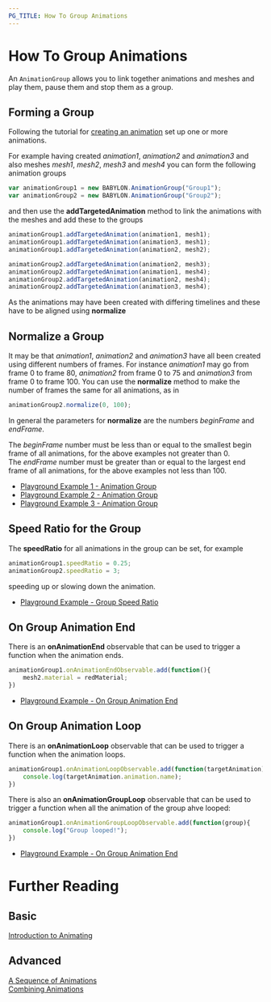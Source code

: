 ```yaml
---
PG_TITLE: How To Group Animations
---
```

# How To Group Animations

An `AnimationGroup` allows you to link together animations and meshes and play them, pause them and stop them as a group.

## Forming a Group

Following the tutorial for [creating an animation](/babylon101/animations) set up one or more animations.

For example having created _animation1_, _animation2_ and _animation3_ and also meshes _mesh1_, _mesh2_, _mesh3_ and _mesh4_ you can form the following animation groups

```javascript
var animationGroup1 = new BABYLON.AnimationGroup("Group1");
var animationGroup2 = new BABYLON.AnimationGroup("Group2");
```
and then use the **addTargetedAnimation** method to link the animations with the meshes and add these to the groups

```javascript
animationGroup1.addTargetedAnimation(animation1, mesh1);
animationGroup1.addTargetedAnimation(animation3, mesh1);
animationGroup1.addTargetedAnimation(animation2, mesh2);

animationGroup2.addTargetedAnimation(animation2, mesh3);
animationGroup2.addTargetedAnimation(animation1, mesh4);
animationGroup2.addTargetedAnimation(animation2, mesh4);
animationGroup2.addTargetedAnimation(animation3, mesh4);
```

As the animations may have been created with differing timelines and these have to be aligned using **normalize** 

## Normalize a Group

It may be that _animation1_, _animation2_ and _animation3_ have all been created using different numbers of frames. For instance _animation1_ may go from frame 0 to frame 80, _animation2_ from frame 0 to 75 and _animation3_ from frame 0 to frame 100. You can use the **normalize** method to make the number of frames the same for all animations, as in

```javascript
animationGroup2.normalize(0, 100);
```

In general the parameters for **normalize** are the numbers _beginFrame_ and _endFrame_.

The _beginFrame_ number must be less than or equal to the smallest begin frame of all animations, for the above examples not greater than 0.   
The _endFrame_ number must be greater than or equal to the largest end frame of all animations, for the above examples not less than 100.

* [Playground Example 1 - Animation Group](https://www.babylonjs-playground.com/#CBGEQX#1)
* [Playground Example 2 - Animation Group](https://www.babylonjs-playground.com/#CBGEQX#2)
* [Playground Example 3 - Animation Group](https://www.babylonjs-playground.com/#CBGEQX#3)

## Speed Ratio for the Group

The **speedRatio** for all animations in the group can be set, for example

```javascript
animationGroup1.speedRatio = 0.25;
animationGroup2.speedRatio = 3;
```

speeding up or slowing down the animation.

* [Playground Example - Group Speed Ratio](https://www.babylonjs-playground.com/#CBGEQX#5)

## On Group Animation End

There is an **onAnimationEnd** observable that can be used to trigger a function when the animation ends.

```javascript
animationGroup1.onAnimationEndObservable.add(function(){
    mesh2.material = redMaterial;
})
```

* [Playground Example - On Group Animation End](https://www.babylonjs-playground.com/#CBGEQX#4)

## On Group Animation Loop

There is an **onAnimationLoop** observable that can be used to trigger a function when the animation loops.

```javascript
animationGroup1.onAnimationLoopObservable.add(function(targetAnimation){
    console.log(targetAnimation.animation.name);
})
```

There is also an **onAnimationGroupLoop** observable that can be used to trigger a function when all the animation of the group ahve looped:

```javascript
animationGroup1.onAnimationGroupLoopObservable.add(function(group){
    console.log("Group looped!");
})
```

* [Playground Example - On Group Animation End](https://www.babylonjs-playground.com/#CBGEQX#4)

# Further Reading

## Basic

[Introduction to Animating](/babylon101/animations)

## Advanced

[A Sequence of Animations](/How_To/sequence)  
[Combining Animations](/How_To/combine)  

